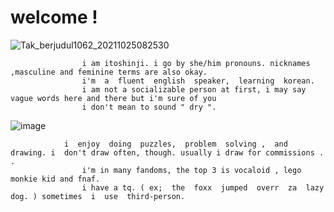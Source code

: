 # welcome !


![Tak_berjudul1062_20211025082530](https://user-images.githubusercontent.com/115361299/194713773-7190b60a-1d79-417c-9c4c-9eefae2de11e.png)

                    i am itoshinji. i go by she/him pronouns. nicknames ,masculine and feminine terms are also okay.
                    i'm  a  fluent  english  speaker,  learning  korean. 
                    i am not a socializable person at first, i may say vague words here and there but i'm sure of you 
                    i don't mean to sound " dry ". 
![image](https://user-images.githubusercontent.com/115361299/194714464-aa5a9fe3-bd76-4d6c-a029-4b99b36d0140.png)


                i  enjoy  doing  puzzles,  problem  solving ,  and  drawing. i  don't draw often, though. usually i draw for commissions . . 
                    i'm in many fandoms, the top 3 is vocaloid , lego monkie kid and fnaf. 
                    i have a tq. ( ex;  the  foxx  jumped  overr  za  lazy  dog. ) sometimes  i  use  third-person.              
